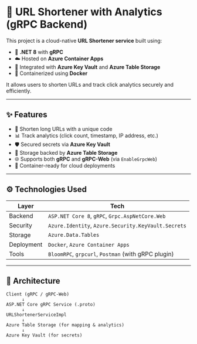 # 🔗 URL Shortener with Analytics (gRPC Backend)

This project is a cloud-native **URL Shortener service** built using:
- 🧠 **.NET 8** with **gRPC**
- ☁️ Hosted on **Azure Container Apps**
- 🔐 Integrated with **Azure Key Vault** and **Azure Table Storage**
- 🐳 Containerized using **Docker**

It allows users to shorten URLs and track click analytics securely and efficiently.

---

## ✨ Features

- 🔗 Shorten long URLs with a unique code
- 📊 Track analytics (click count, timestamp, IP address, etc.)
- 🛡️ Secured secrets via **Azure Key Vault**
- 📁 Storage backed by **Azure Table Storage**
- 🌐 Supports both **gRPC** and **gRPC-Web** (via `EnableGrpcWeb`)
- 🚀 Container-ready for cloud deployments

---

## ⚙️ Technologies Used

| Layer | Tech |
|-------|------|
| Backend | `ASP.NET Core 8`, `gRPC`, `Grpc.AspNetCore.Web` |
| Security | `Azure.Identity`, `Azure.Security.KeyVault.Secrets` |
| Storage | `Azure.Data.Tables` |
| Deployment | `Docker`, `Azure Container Apps` |
| Tools | `BloomRPC`, `grpcurl`, `Postman` (with gRPC plugin) |

---

## 📐 Architecture

```plaintext
Client (gRPC / gRPC-Web)
      ↓
ASP.NET Core gRPC Service (.proto)
      ↓
URLShortenerServiceImpl
      ↓
Azure Table Storage (for mapping & analytics)
      ↓
Azure Key Vault (for secrets)
